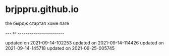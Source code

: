 # brjppru.github.io

the бырдж стартап хоме паге

--- ✄ -----------------------

updated on 2021-09-14-102253
updated on 2021-09-14-114426
updated on 2021-09-14-145718
updated on 2021-09-25-005745
